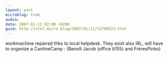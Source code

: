 ```yaml
---
layout: post
microblog: true
audio: 
date: 2007-01-12 02:00 +0200
guid: http://xtof.micro.blog/2007/01/12/t2708523.html
---
```

workmachine repaired thks to local helpdesk. They exist also IRL, will have to organize a CantineCamp : (Benoît Jacob (office b155) and FrèresPinko)  
